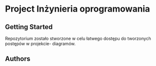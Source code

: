# Project Inżynieria oprogramowania



## Getting Started

Repozytorium zostało stworzone w celu łatwego dostępu do tworzonych postępów w projekcie- diagramów.

### 



## Authors
